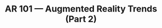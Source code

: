 ---
title: AR 101 — Augmented Reality Trends (Part 2)
tags: [Augmented Reality - AR]
# style : fill, border
style: border
color: info
description: The development of Augmented Reality systems can be divided into two trends, Trend horizontal or AR applications, and trend vertical or AR techniques.
external_url: https://arvrjourney.com/ar-101-augmented-reality-trends-part-2-9c5f86ca0de1
---